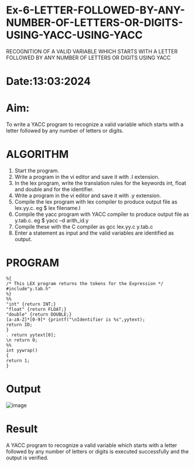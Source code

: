 # Ex-6-LETTER-FOLLOWED-BY-ANY-NUMBER-OF-LETTERS-OR-DIGITS-USING-YACC-USING-YACC
RECOGNITION OF A VALID VARIABLE WHICH STARTS WITH A LETTER FOLLOWED BY ANY NUMBER OF LETTERS OR DIGITS USING YACC
# Date:13:03:2024
# Aim:
To write a YACC program to recognize a valid variable which starts with a letter followed by any number of letters or digits.
# ALGORITHM
1.	Start the program.
2.	Write a program in the vi editor and save it with .l extension.
3.	In the lex program, write the translation rules for the keywords int, float and double and for the identifier.
4.	Write a program in the vi editor and save it with .y extension.
5.	Compile the lex program with lex compiler to produce output file as lex.yy.c. eg $ lex filename.l
6.	Compile the yacc program with YACC compiler to produce output file as y.tab.c. eg $ yacc –d arith_id.y
7.	Compile these with the C compiler as gcc lex.yy.c y.tab.c
8.	Enter a statement as input and the valid variables are identified as output.
# PROGRAM
```
%{ 
/* This LEX program returns the tokens for the Expression */ 
#include"y.tab.h" 
%} 
%% 
"int" {return INT;} 
"float" {return FLOAT;} 
"double" {return DOUBLE;} 
[a-zA-Z]*[0-9]* {printf("\nIdentifier is %s",yytext); 
return ID; 
} 
. return yytext[0]; 
\n return 0; 
%% 
int yywrap() 
{ 
return 1;
}
```
# Output
![image](https://github.com/premalatha-sureshbabu/Ex-6-LETTER-FOLLOWED-BY-ANY-NUMBER-OF-LETTERS-OR-DIGITS-USING-YACC-USING-YACC/assets/120620842/905ab658-f46b-4b82-a9f5-c11c393ecad1)

# Result
A YACC program to recognize a valid variable which starts with a letter followed by any number of letters or digits is executed successfully and the output is verified.
